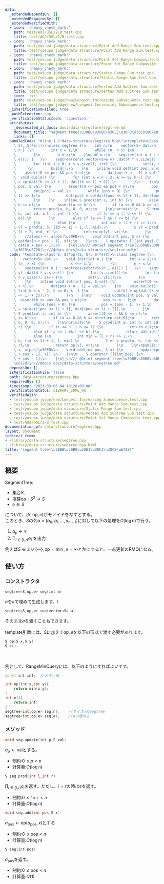 ```yaml
---
data:
  _extendedDependsOn: []
  _extendedRequiredBy: []
  _extendedVerifiedWith:
  - icon: ':heavy_check_mark:'
    path: test/AOJ/DSL/2/B.test.cpp
    title: test/AOJ/DSL/2/B.test.cpp
  - icon: ':heavy_check_mark:'
    path: test/yosupo judge/data structure/Point Add Range Sum.test.cpp
    title: test/yosupo judge/data structure/Point Add Range Sum.test.cpp
  - icon: ':heavy_check_mark:'
    path: test/yosupo judge/data structure/Point Set Range Composite.test.cpp
    title: test/yosupo judge/data structure/Point Set Range Composite.test.cpp
  - icon: ':heavy_check_mark:'
    path: test/yosupo judge/data structure/Static Range Sum.test.cpp
    title: test/yosupo judge/data structure/Static Range Sum.test.cpp
  - icon: ':heavy_check_mark:'
    path: test/yosupo judge/data structure/Vertex Add Subtree Sum.test.cpp
    title: test/yosupo judge/data structure/Vertex Add Subtree Sum.test.cpp
  - icon: ':x:'
    path: test/yosupo judge/new/Longest Increasing Subsequence.test.cpp
    title: test/yosupo judge/new/Longest Increasing Subsequence.test.cpp
  _isVerificationFailed: true
  _pathExtension: hpp
  _verificationStatusIcon: ':question:'
  attributes:
    _deprecated_at_docs: docs/data-structure/segtree.md
    document_title: "segment tree(\u30BB\u30B0\u30E1\u30F3\u30C8\u6728)"
    links: []
  bundledCode: "#line 1 \"data-structure/segtree.hpp\"\ntemplate<class S, S(*op)(S,\
    \ S), S(*e)()>\nclass segtree {\n    int n;\n    vector<S> dat;\n    void Init(int\
    \ n_) {\n        int x = 1;\n        while (n_ > x) {\n            x <<= 1;\n\
    \        }\n        n = x;\n    }\npublic:\n    segtree(int n_) : segtree(vector<S>(n_,\
    \ e())) {   }\n    segtree(const vector<S>& v) :dat(4 * v.size()) {\n        Init(v.size());\n\
    \        for (int i = 0; i < v.size(); i++) {\n            set(i, v[i]);\n   \
    \     }\n        build();\n    }\n    inline void set(int pos, S val) {\n    \
    \    assert(0 <= pos && pos < n);\n        dat[pos + n - 1] = val;\n    }\n  \
    \  void build() {\n        for (int k = n - 2; k >= 0; k--) {\n            dat[k]\
    \ = op(dat[(k << 1) + 1], dat[(k << 1) + 2]);\n        }\n    }\n\n    void update(int\
    \ pos, S val) {\n        assert(0 <= pos && pos < n);\n        pos += n - 1;\n\
    \        dat[pos] = val;\n        while (pos > 0) {\n            pos = (pos -\
    \ 1) >> 1;\n            dat[pos] = op(dat[(pos << 1) + 1], dat[(pos << 1) + 2]);\n\
    \        }\n    }\n    inline S prod(int a, int b) {\n        assert(0 <= a &&\
    \ b <= n);\n        assert(a <= b);\n        if (a == 0 && b == n)return dat[0];\n\
    \        return prod(a, b, 0, 0, n);\n    }\n\nprivate:\n    S prod(int a, int\
    \ b, int id, int l, int r) {\n        if (r <= a || b <= l) {\n            return\
    \ e();\n        }\n        else if (a <= l && r <= b) {\n            return dat[id];\n\
    \        }\n        else {\n            int mid = (l + r) >> 1;\n            S\
    \ vl = prod(a, b, (id << 1) + 1, l, mid);\n            S vr = prod(a, b, (id <<\
    \ 1) + 2, mid, r);\n            return op(vl, vr);\n        }\n    }\n\npublic:\n\
    \    //a[pos] <- a[pos]\u30FBx\n    void add(int pos, S x) {\n        update(pos,\
    \ op(dat[n + pos - 1], x));\n    }\n\n    S operator [](int pos) {\n        return\
    \ dat[n + pos - 1];\n    }\n};\n/// @brief segment tree(\u30BB\u30B0\u30E1\u30F3\
    \u30C8\u6728)\n///@docs docs/data-structure/segtree.md\n"
  code: "template<class S, S(*op)(S, S), S(*e)()>\nclass segtree {\n    int n;\n \
    \   vector<S> dat;\n    void Init(int n_) {\n        int x = 1;\n        while\
    \ (n_ > x) {\n            x <<= 1;\n        }\n        n = x;\n    }\npublic:\n\
    \    segtree(int n_) : segtree(vector<S>(n_, e())) {   }\n    segtree(const vector<S>&\
    \ v) :dat(4 * v.size()) {\n        Init(v.size());\n        for (int i = 0; i\
    \ < v.size(); i++) {\n            set(i, v[i]);\n        }\n        build();\n\
    \    }\n    inline void set(int pos, S val) {\n        assert(0 <= pos && pos\
    \ < n);\n        dat[pos + n - 1] = val;\n    }\n    void build() {\n        for\
    \ (int k = n - 2; k >= 0; k--) {\n            dat[k] = op(dat[(k << 1) + 1], dat[(k\
    \ << 1) + 2]);\n        }\n    }\n\n    void update(int pos, S val) {\n      \
    \  assert(0 <= pos && pos < n);\n        pos += n - 1;\n        dat[pos] = val;\n\
    \        while (pos > 0) {\n            pos = (pos - 1) >> 1;\n            dat[pos]\
    \ = op(dat[(pos << 1) + 1], dat[(pos << 1) + 2]);\n        }\n    }\n    inline\
    \ S prod(int a, int b) {\n        assert(0 <= a && b <= n);\n        assert(a\
    \ <= b);\n        if (a == 0 && b == n)return dat[0];\n        return prod(a,\
    \ b, 0, 0, n);\n    }\n\nprivate:\n    S prod(int a, int b, int id, int l, int\
    \ r) {\n        if (r <= a || b <= l) {\n            return e();\n        }\n\
    \        else if (a <= l && r <= b) {\n            return dat[id];\n        }\n\
    \        else {\n            int mid = (l + r) >> 1;\n            S vl = prod(a,\
    \ b, (id << 1) + 1, l, mid);\n            S vr = prod(a, b, (id << 1) + 2, mid,\
    \ r);\n            return op(vl, vr);\n        }\n    }\n\npublic:\n    //a[pos]\
    \ <- a[pos]\u30FBx\n    void add(int pos, S x) {\n        update(pos, op(dat[n\
    \ + pos - 1], x));\n    }\n\n    S operator [](int pos) {\n        return dat[n\
    \ + pos - 1];\n    }\n};\n/// @brief segment tree(\u30BB\u30B0\u30E1\u30F3\u30C8\
    \u6728)\n///@docs docs/data-structure/segtree.md"
  dependsOn: []
  isVerificationFile: false
  path: data-structure/segtree.hpp
  requiredBy: []
  timestamp: '2023-03-06 04:18:20+09:00'
  verificationStatus: LIBRARY_SOME_WA
  verifiedWith:
  - test/yosupo judge/new/Longest Increasing Subsequence.test.cpp
  - test/yosupo judge/data structure/Point Add Range Sum.test.cpp
  - test/yosupo judge/data structure/Static Range Sum.test.cpp
  - test/yosupo judge/data structure/Vertex Add Subtree Sum.test.cpp
  - test/yosupo judge/data structure/Point Set Range Composite.test.cpp
  - test/AOJ/DSL/2/B.test.cpp
documentation_of: data-structure/segtree.hpp
layout: document
redirect_from:
- /library/data-structure/segtree.hpp
- /library/data-structure/segtree.hpp.html
title: "segment tree(\u30BB\u30B0\u30E1\u30F3\u30C8\u6728)"
---
```

## 概要
SegmentTree:
- 集合$S$,
- 演算$\text{op}:S^2\to S$
- $e\in{S}$

について、$(S,\text{op},e)$がモノイドをなすとする。\
このとき、$S$の列$a=(a_0,a_1,\dots,a_{n-1})$に対して以下の処理を$O(\log n)$で行う。

1. $a_p\leftarrow v$
1. $\prod_{i\in[l,r)}{a_i}$ を出力

例えば$S\in\mathbb{Z}\cup\{\infty\},\text{op}=\min,e=\infty$とかにすると、一点更新のRMQになる。
## 使い方
### コンストラクタ
```cpp
segtree<S,op,e> seg(int n)
```
$a$を$e$で埋めて生成します。\
```cpp
segtree<S,op,e> seg(vector<S> a)
```
そのまま$a$を渡すこともできます。
\
\
template引数には、$S$に加えて$\text{op},e$を以下の形式で渡す必要があります。
```cpp
S op(S x,S y)
S e()
```
\
\
例として、RangeMinQueryには、以下のようにすればよいです。
```cpp
const int inf;  //大きい値

int op(int x,int y){
    return min(x,y);
}
int e(){
    return inf;
}
segtree<int,op,e> seg(n);    //サイズnのsegtree
segtree<int,op,e> seg(a);    //aで埋める
```
### メソッド
```cpp
void seg.update(int p,S val)
```
$a_p\leftarrow \text{val}$とする。
- 制約:$0\leq p<n$
- 計算量:$O(\log n)$
```cpp
S seg.prod(int l,int r)
```
$\prod_{i\in[l,r)}{a_i}$を返す。ただし、$l=r$の時は$e$を返す。
- 制約:$0\leq l\leq r <n$
- 計算量:$O(\log n)$

```cpp
void seg.add(int pos,S x)
```
$a_{\text{pos}}\leftarrow \text{op}(a_{\text{pos}},x)$とする
- 制約:$0\leq \text{pos}<n$
- 計算量:$O(\log n)$

```cpp
S seg(int pos)
```
$a_{\text{pos}}$を返す。
- 制約:$0\leq \text{pos} <n$
- 計算量:$O(1)$